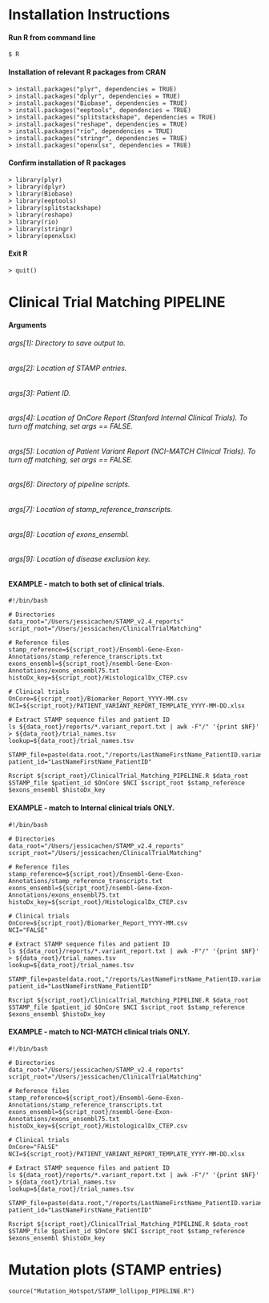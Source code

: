 # Installation Instructions
#### Run R from command line
```
$ R
```

#### Installation of relevant R packages from CRAN
```
> install.packages("plyr", dependencies = TRUE)
> install.packages("dplyr", dependencies = TRUE)
> install.packages("Biobase", dependencies = TRUE)
> install.packages("eeptools", dependencies = TRUE)
> install.packages("splitstackshape", dependencies = TRUE)
> install.packages("reshape", dependencies = TRUE)
> install.packages("rio", dependencies = TRUE)
> install.packages("stringr", dependencies = TRUE)
> install.packages("openxlsx", dependencies = TRUE)
```

#### Confirm installation of R packages 
```
> library(plyr)
> library(dplyr)
> library(Biobase)
> library(eeptools)
> library(splitstackshape)
> library(reshape)
> library(rio)
> library(stringr)
> library(openxlsx)
```

#### Exit R 
```
> quit()
```

# Clinical Trial Matching PIPELINE 
#### Arguments
###### args[1]: Directory to save output to.
###### args[2]: Location of STAMP entries.
###### args[3]: Patient ID.
###### args[4]: Location of OnCore Report (Stanford Internal Clinical Trials). To turn off matching, set args == FALSE.
###### args[5]: Location of Patient Variant Report (NCI-MATCH Clinical Trials). To turn off matching, set args == FALSE.
###### args[6]: Directory of pipeline scripts.
###### args[7]: Location of stamp_reference_transcripts.
###### args[8]: Location of exons_ensembl.
###### args[9]: Location of disease exclusion key.


#### EXAMPLE - match to both set of clinical trials.
```
#!/bin/bash

# Directories
data_root="/Users/jessicachen/STAMP_v2.4_reports"
script_root="/Users/jessicachen/ClinicalTrialMatching"

# Reference files
stamp_reference=${script_root}/Ensembl-Gene-Exon-Annotations/stamp_reference_transcripts.txt
exons_ensembl=${script_root}/nsembl-Gene-Exon-Annotations/exons_ensembl75.txt
histoDx_key=${script_root}/HistologicalDx_CTEP.csv

# Clinical trials 
OnCore=${script_root}/Biomarker_Report_YYYY-MM.csv
NCI=${script_root}/PATIENT_VARIANT_REPORT_TEMPLATE_YYYY-MM-DD.xlsx

# Extract STAMP sequence files and patient ID
ls ${data_root}/reports/*.variant_report.txt | awk -F"/" '{print $NF}' > ${data_root}/trial_names.tsv
lookup=${data_root}/trial_names.tsv

STAMP_file=paste(data.root,"/reports/LastNameFirstName_PatientID.variant_report.txt",sep="")
patient_id="LastNameFirstName_PatientID"

Rscript ${script_root}/ClinicalTrial_Matching_PIPELINE.R $data_root $STAMP_file $patient_id $OnCore $NCI $script_root $stamp_reference $exons_ensembl $histoDx_key
```

#### EXAMPLE - match to Internal clinical trials ONLY.
```
#!/bin/bash

# Directories
data_root="/Users/jessicachen/STAMP_v2.4_reports"
script_root="/Users/jessicachen/ClinicalTrialMatching"

# Reference files
stamp_reference=${script_root}/Ensembl-Gene-Exon-Annotations/stamp_reference_transcripts.txt
exons_ensembl=${script_root}/nsembl-Gene-Exon-Annotations/exons_ensembl75.txt
histoDx_key=${script_root}/HistologicalDx_CTEP.csv

# Clinical trials 
OnCore=${script_root}/Biomarker_Report_YYYY-MM.csv
NCI="FALSE"

# Extract STAMP sequence files and patient ID
ls ${data_root}/reports/*.variant_report.txt | awk -F"/" '{print $NF}' > ${data_root}/trial_names.tsv
lookup=${data_root}/trial_names.tsv

STAMP_file=paste(data.root,"/reports/LastNameFirstName_PatientID.variant_report.txt",sep="")
patient_id="LastNameFirstName_PatientID"

Rscript ${script_root}/ClinicalTrial_Matching_PIPELINE.R $data_root $STAMP_file $patient_id $OnCore $NCI $script_root $stamp_reference $exons_ensembl $histoDx_key
```

#### EXAMPLE - match to NCI-MATCH clinical trials ONLY.
```
#!/bin/bash

# Directories
data_root="/Users/jessicachen/STAMP_v2.4_reports"
script_root="/Users/jessicachen/ClinicalTrialMatching"

# Reference files
stamp_reference=${script_root}/Ensembl-Gene-Exon-Annotations/stamp_reference_transcripts.txt
exons_ensembl=${script_root}/nsembl-Gene-Exon-Annotations/exons_ensembl75.txt
histoDx_key=${script_root}/HistologicalDx_CTEP.csv

# Clinical trials 
OnCore="FALSE"
NCI=${script_root}/PATIENT_VARIANT_REPORT_TEMPLATE_YYYY-MM-DD.xlsx

# Extract STAMP sequence files and patient ID
ls ${data_root}/reports/*.variant_report.txt | awk -F"/" '{print $NF}' > ${data_root}/trial_names.tsv
lookup=${data_root}/trial_names.tsv

STAMP_file=paste(data.root,"/reports/LastNameFirstName_PatientID.variant_report.txt",sep="")
patient_id="LastNameFirstName_PatientID"

Rscript ${script_root}/ClinicalTrial_Matching_PIPELINE.R $data_root $STAMP_file $patient_id $OnCore $NCI $script_root $stamp_reference $exons_ensembl $histoDx_key
```

# Mutation plots (STAMP entries)
```
source("Mutation_Hotspot/STAMP_lollipop_PIPELINE.R")
```
